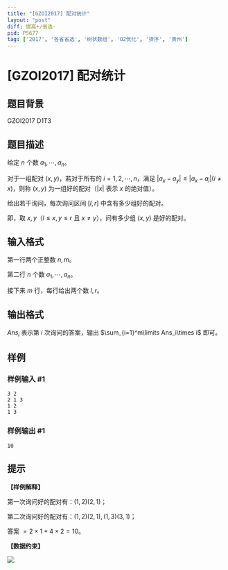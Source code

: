 ```yaml
---
title: "[GZOI2017] 配对统计"
layout: "post"
diff: 提高+/省选-
pid: P5677
tag: ['2017', '各省省选', '树状数组', 'O2优化', '排序', '贵州']
---
```

# [GZOI2017] 配对统计
## 题目背景

GZOI2017 D1T3
## 题目描述

给定 $n$ 个数 $a_1,\cdots,a_n$。

对于一组配对 $(x,y)$，若对于所有的 $i=1,2,\cdots,n$，满足 $|a_x-a_y|\le|a_x-a_i|(i\not=x)$，则称 $(x,y)$ 为一组好的配对（$|x|$ 表示 $x$ 的绝对值）。

给出若干询问，每次询问区间 $[l,r]$ 中含有多少组好的配对。

即，取 $x,y$（$l\le x,y\le r$ 且 $x\not=y$），问有多少组 $(x,y)$ 是好的配对。
## 输入格式

第一行两个正整数 $n,m$。

第二行 $n$ 个数 $a_1,\cdots,a_n$。

接下来 $m$ 行，每行给出两个数 $l,r$。
## 输出格式

$Ans_i$ 表示第 $i$ 次询问的答案，输出 $\sum_{i=1}^m\limits Ans_i\times i$ 即可。
## 样例

### 样例输入 #1
```
3 2
2 1 3
1 2
1 3
```
### 样例输出 #1
```
10
```
## 提示

**【样例解释】**

第一次询问好的配对有：$(1,2)(2,1)$；

第二次询问好的配对有：$(1,2)(2,1),(1,3)(3,1)$；

答案 $=2\times 1+4\times 2=10$。

**【数据约束】**

![](https://cdn.luogu.com.cn/upload/image_hosting/32ms79n8.png)
